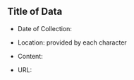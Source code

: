 ## Title of Data

- Date of Collection: 

- Location: provided by each character

- Content:

- URL: 
